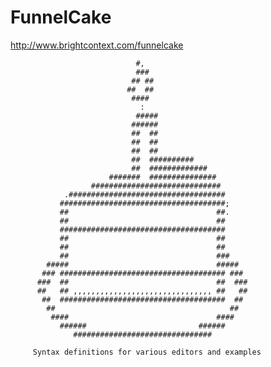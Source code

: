 # FunnelCake


http://www.brightcontext.com/funnelcake

		                        #,
		                        ###
		                       ## ##
		                      ##  ##
		                       ####
		                         :
		                        #####
		                       ######
		                       ##  ##
		                       ##  ##
		                       ##  ##
		                       ##  ##########
		                       ##  #############
		                  #######  ###############
		              #############################
		        .###################################
		       #####################################;
		       ##                                 ##.
		       ##                                 ##
		       #####################################
		       ##                                 ##
		       ##                                 ##
		       ##                                 ###
		    #####                                 #####
		   ### ##################################### ###
		  ###  ##                                 ##  ###
		  ##   ## ,,,,,,,,,,,,,,,,,,,,,,,,,,,,,,, ##   ##
		   ##  #####################################  ##
		    ##                                       ##
		     ####                                 ####
		       ######                         ######
		          ###############################
    
         Syntax definitions for various editors and examples
    
  